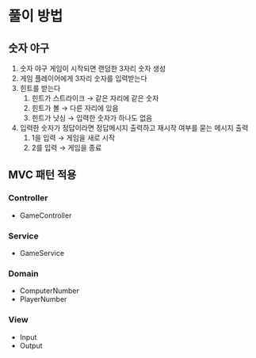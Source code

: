 # 풀이 방법

## 숫자 야구

1. 숫자 야구 게임이 시작되면 랜덤한 3자리 숫자 생성
2. 게임 플레이어에게 3자리 숫자를 입력받는다
3. 힌트를 받는다
    1. 힌트가 스트라이크 → 같은 자리에 같은 숫자
    2. 힌트가 볼 → 다른 자리에 있음
    3. 힌트가 낫싱 → 입력한 숫자가 하나도 없음
4. 입력한 숫자가 정답이라면 정답메시지 출력하고 재시작 여부를 묻는 메시지 출력
    1. 1을 입력 → 게임을 새로 시작
    2. 2를 입력 → 게임을 종료

## MVC 패턴 적용

### Controller

- GameController

### Service

- GameService

### Domain

- ComputerNumber
- PlayerNumber

### View

- Input
- Output